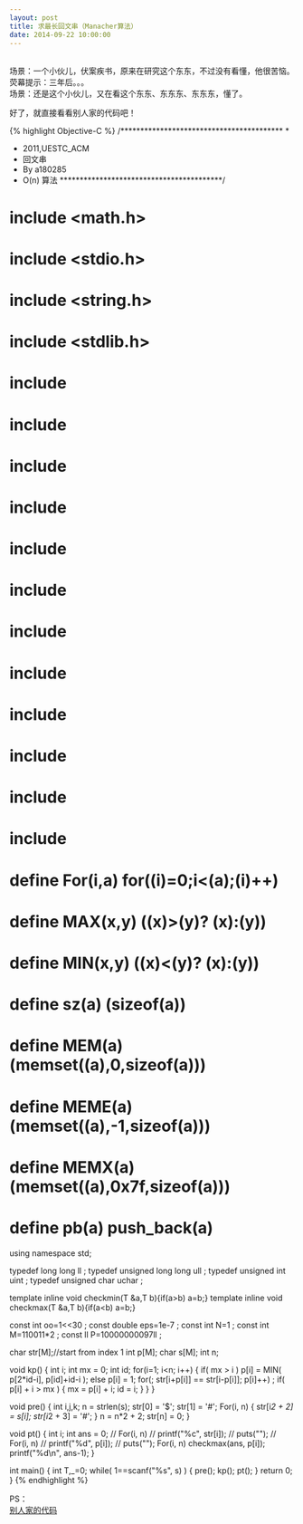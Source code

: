```yaml
---
layout: post
title: 求最长回文串（Manacher算法）
date: 2014-09-22 10:00:00
---
```

<br/>
场景：一个小伙儿，伏案疾书，原来在研究这个东东，不过没有看懂，他很苦恼。<br/>
荧幕提示：三年后。。。<br/>
场景：还是这个小伙儿，又在看这个东东、东东东、东东东，懂了。<br/>

好了，就直接看看别人家的代码吧！

{% highlight Objective-C %}
/*****************************************
*
* 2011,UESTC_ACM
* 回文串
* By a180285
* O(n) 算法 
*****************************************/

# include <math.h>
# include <stdio.h>
# include <string.h>
# include <stdlib.h>
# include <algorithm>
# include <iostream>
# include <string>
# include <queue>
# include <stack>
# include <map>
# include <set>
# include <vector>
# include <cstring>
# include <list>
# include <ctime>
# include <sstream>

# define For(i,a)   for((i)=0;i<(a);(i)++)
# define MAX(x,y)   ((x)>(y)? (x):(y))
# define MIN(x,y)   ((x)<(y)? (x):(y))
# define sz(a)      (sizeof(a))
# define MEM(a)     (memset((a),0,sizeof(a)))
# define MEME(a)    (memset((a),-1,sizeof(a)))
# define MEMX(a)    (memset((a),0x7f,sizeof(a)))
# define pb(a)      push_back(a)

using namespace std;

typedef long long           ll      ;
typedef unsigned long long  ull     ;
typedef unsigned int        uint    ;
typedef unsigned char       uchar   ;


template<class T> inline void checkmin(T &a,T b){if(a>b) a=b;}
template<class T> inline void checkmax(T &a,T b){if(a<b) a=b;}

const int oo=1<<30          ;
const double eps=1e-7       ;
const int N=1               ;
const int M=110011*2               ;
const ll P=10000000097ll    ;

char str[M];//start from index 1
int p[M];
char s[M];
int n;

void kp()
{
    int i;
    int mx = 0;
    int id;
    for(i=1; i<n; i++)
    {
        if( mx > i )
            p[i] = MIN( p[2*id-i], p[id]+id-i );
        else
            p[i] = 1;
        for(; str[i+p[i]] == str[i-p[i]]; p[i]++)
            ;
        if( p[i] + i > mx )
        {
            mx = p[i] + i;
            id = i;
        }
    }
}

void pre()
{
    int i,j,k;
    n = strlen(s);
    str[0] = '$';
    str[1] = '#';
    For(i, n)
    {
        str[i*2 + 2] = s[i];
        str[i*2 + 3] = '#';
    }
    n = n*2 + 2;
    str[n] = 0;
}

void pt()
{
    int i;
    int ans = 0;
//    For(i, n)
//        printf("%c", str[i]);
//    puts("");
//    For(i, n)
//        printf("%d", p[i]);
//    puts("");
    For(i, n)
        checkmax(ans, p[i]);
    printf("%d\n", ans-1);
}

int main()
{
    int T,_=0;
    while( 1==scanf("%s", s) )
    {
        pre();
        kp();
        pt();
    }
    return 0;
}
{% endhighlight %}


PS：<br/>
<a href="http://acm.hust.edu.cn/vjudge/problem/viewSource.action?id=140283" rel="external nofollow" target="_blank" class="muted">别人家的代码</a>